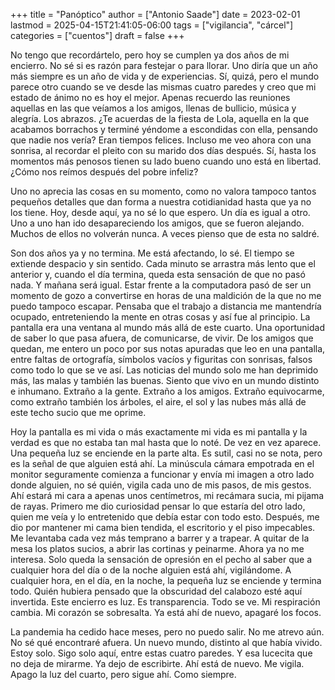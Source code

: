 +++
title = "Panóptico"
author = ["Antonio Saade"]
date = 2023-02-01
lastmod = 2025-04-15T21:41:05-06:00
tags = ["vigilancia", "cárcel"]
categories = ["cuentos"]
draft = false
+++

No tengo que recordártelo, pero hoy se cumplen ya dos años de mi encierro. No sé si es razón para festejar o para llorar. Uno diría que un año más siempre es un año de vida y de experiencias. Sí, quizá, pero el mundo parece otro cuando se ve desde las mismas cuatro paredes y creo que mi estado de ánimo no es hoy el mejor. Apenas recuerdo las reuniones aquellas en las que veíamos a los amigos, llenas de bullicio, música y alegría. Los abrazos. ¿Te acuerdas de la fiesta de Lola, aquella en la que acabamos borrachos y terminé yéndome a escondidas con ella, pensando que nadie nos vería? Eran tiempos felices. Incluso me veo ahora con una sonrisa, al recordar el pleito con su marido dos días después. Sí, hasta los momentos más penosos tienen su lado bueno cuando uno está en libertad. ¿Cómo nos reímos después del pobre infeliz?

Uno no aprecia las cosas en su momento, como no valora tampoco tantos pequeños detalles que dan forma a nuestra cotidianidad hasta que ya no los tiene. Hoy, desde aquí, ya no sé lo que espero. Un día es igual a otro. Uno a uno han ido desapareciendo los amigos, que se fueron alejando. Muchos de ellos no volverán nunca. A veces pienso que de esta no saldré.

Son dos años ya y no termina. Me está afectando, lo sé. El tiempo se extiende despacio y sin sentido. Cada minuto se arrastra más lento que el anterior y, cuando el día termina, queda esta sensación de que no pasó nada. Y mañana será igual. Estar frente a la computadora pasó de ser un momento de gozo a convertirse en horas de una maldición de la que no me puedo tampoco escapar. Pensaba que el trabajo a distancia me mantendría ocupado, entreteniendo la mente en otras cosas y así fue al principio. La pantalla era una ventana al mundo más allá de este cuarto. Una oportunidad de saber lo que pasa afuera, de comunicarse, de vivir. De los amigos que quedan, me entero un poco por sus notas apuradas que leo en una pantalla, entre faltas de ortografía, símbolos vacíos y figuritas con sonrisas, falsos como todo lo que se ve así. Las noticias del mundo solo me han deprimido más, las malas y también las buenas. Siento que vivo en un mundo distinto e inhumano. Extraño a la gente. Extraño a los amigos. Extraño equivocarme, como extraño también los árboles, el aire, el sol y las nubes más allá de este techo sucio que me oprime.

Hoy la pantalla es mi vida o más exactamente mi vida es mi pantalla y la verdad es que no estaba tan mal hasta que lo noté. De vez en vez aparece. Una pequeña luz se enciende en la parte alta. Es sutil, casi no se nota, pero es la señal de que alguien está ahí. La minúscula cámara empotrada en el monitor seguramente comienza a funcionar y envía mi imagen a otro lado donde alguien, no sé quién, vigila cada uno de mis pasos, de mis gestos. Ahí estará mi cara a apenas unos centímetros, mi recámara sucia, mi pijama de rayas. Primero me dio curiosidad pensar lo que estaría del otro lado, quien me veía y lo entretenido que debía estar con todo esto. Después, me dio por mantener mi cama bien tendida, el escritorio y el piso impecables. Me levantaba cada vez más temprano a barrer y a trapear. A quitar de la mesa los platos sucios, a abrir las cortinas y peinarme. Ahora ya no me interesa. Solo queda la sensación de opresión en el pecho al saber que a cualquier hora del día o de la noche alguien está ahí, vigilándome. A cualquier hora, en el día, en la noche, la pequeña luz se enciende y termina todo. Quién hubiera pensado que la obscuridad del calabozo esté aquí invertida. Este encierro es luz. Es transparencia. Todo se ve. Mi respiración cambia. Mi corazón se sobresalta. Ya está ahí de nuevo, apagaré los focos.

La pandemia ha cedido hace meses, pero no puedo salir. No me atrevo aún. No sé qué encontraré afuera. Un nuevo mundo, distinto al que había vivido. Estoy solo. Sigo solo aquí, entre estas cuatro paredes. Y esa lucecita que no deja de mirarme. Ya dejo de escribirte. Ahí está de nuevo. Me vigila. Apago la luz del cuarto, pero sigue ahí. Como siempre.
